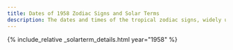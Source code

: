 ```yaml
---
title: Dates of 1958 Zodiac Signs and Solar Terms
description: The dates and times of the tropical zodiac signs, widely used in western astrology, and solar terms of year 1958
---
```

{% include_relative _solarterm_details.html year="1958" %}
